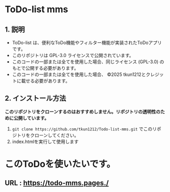 # ToDo-list mms

## 1. 説明
- ToDo-list は、便利なToDo機能やフィルター機能が実装されたToDoアプリです。
- このリポジトリは GPL-3.0 ライセンスで公開されています。
- このコードの一部または全てを使用した場合、同じライセンス (GPL-3.0) のもとで公開する必要があります。
- このコードの一部または全てを使用した場合、 ©2025 tkun1212とクレジットに載せる必要があります。

## 2. インストール方法
**このリポジトリをクローンするのはおすすめしません。リポジトリの透明性のために公開しています。**
1. ```git clone https://github.com/tkun1212/Todo-list-mms.git``` でこのリポジトリをクローンしてください。
2. index.htmlを実行して使用します

# このToDoを使いたいです。
## URL : https://todo-mms.pages./
